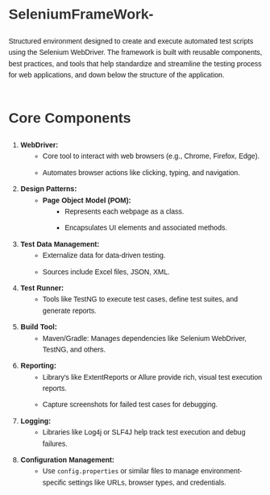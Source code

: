 
# SeleniumFrameWork-

Structured environment designed to create and execute automated test scripts using the Selenium WebDriver. The framework is built with reusable components, best practices, and tools that help standardize and streamline the testing process for web applications, and down below the structure of the application.

<img src="file:///C:/Users/FarahMango/Downloads/Diagram.drawio%20(1).png" alt="">


<!DOCTYPE html>
<html lang="en">
<head>
    <meta charset="UTF-8">
    <meta name="viewport" content="width=device-width, initial-scale=1.0">
    <title>Core Components</title>
    <style>
        body {
            font-family: Arial, sans-serif;
            line-height: 1.6;
            margin: 20px;
        }
        h1 {
            color: #333;
        }
        ul {
            margin-left: 20px;
        }
        li {
            margin-bottom: 10px;
        }
        .nested {
            margin-left: 20px;
        }
    </style>
</head>
<body>
    <h1>Core Components</h1>
    <ol>
        <li>
            <strong>WebDriver:</strong>
            <ul>
                <li>Core tool to interact with web browsers (e.g., Chrome, Firefox, Edge).</li>
                <li>Automates browser actions like clicking, typing, and navigation.</li>
            </ul>
        </li>
        <li>
            <strong>Design Patterns:</strong>
            <ul>
                <li>
                    <strong>Page Object Model (POM):</strong>
                    <ul class="nested">
                        <li>Represents each webpage as a class.</li>
                        <li>Encapsulates UI elements and associated methods.</li>
                    </ul>
                </li>
            </ul>
        </li>
        <li>
            <strong>Test Data Management:</strong>
            <ul>
                <li>Externalize data for data-driven testing.</li>
                <li>Sources include Excel files, JSON, XML.</li>
            </ul>
        </li>
        <li>
            <strong>Test Runner:</strong>
            <ul>
                <li>Tools like TestNG to execute test cases, define test suites, and generate reports.</li>
            </ul>
        </li>
        <li>
            <strong>Build Tool:</strong>
            <ul>
                <li>Maven/Gradle: Manages dependencies like Selenium WebDriver, TestNG, and others.</li>
            </ul>
        </li>
        <li>
            <strong>Reporting:</strong>
            <ul>
                <li>Library's like ExtentReports or Allure provide rich, visual test execution reports.</li>
                <li>Capture screenshots for failed test cases for debugging.</li>
            </ul>
        </li>
        <li>
            <strong>Logging:</strong>
            <ul>
                <li>Libraries like Log4j or SLF4J help track test execution and debug failures.</li>
            </ul>
        </li>
        <li>
            <strong>Configuration Management:</strong>
            <ul>
                <li>Use <code>config.properties</code> or similar files to manage environment-specific settings like URLs, browser types, and credentials.</li>
            </ul>
        </li>
    </ol>
</body>
</html>


